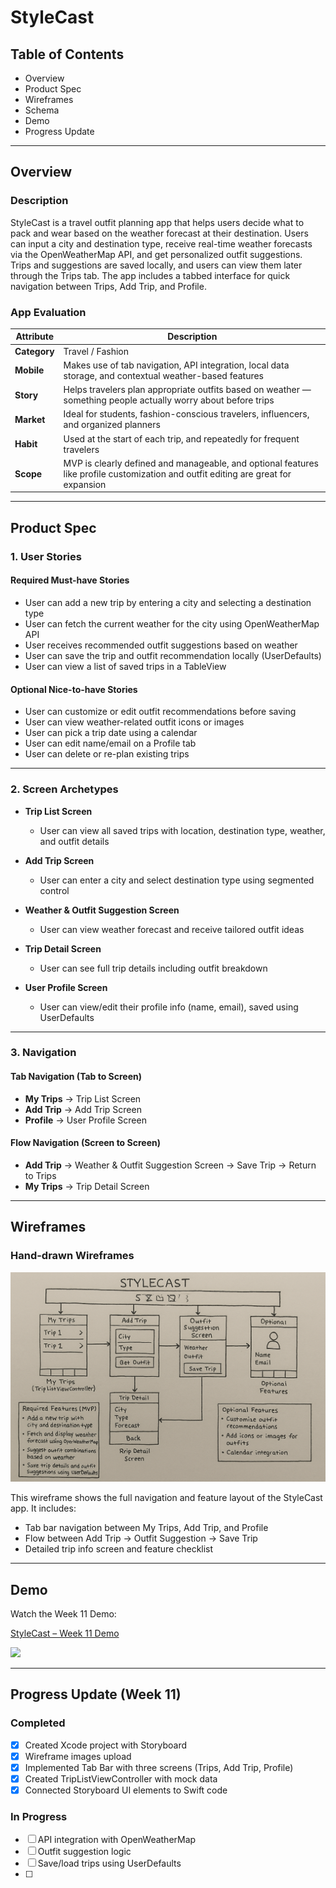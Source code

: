 # StyleCast

## Table of Contents
- Overview
- Product Spec
- Wireframes
- Schema
- Demo
- Progress Update

---

## Overview

### Description
StyleCast is a travel outfit planning app that helps users decide what to pack and wear based on the weather forecast at their destination. Users can input a city and destination type, receive real-time weather forecasts via the OpenWeatherMap API, and get personalized outfit suggestions. Trips and suggestions are saved locally, and users can view them later through the Trips tab. The app includes a tabbed interface for quick navigation between Trips, Add Trip, and Profile.

### App Evaluation

| Attribute | Description |
|-----------|-------------|
| **Category** | Travel / Fashion |
| **Mobile** | Makes use of tab navigation, API integration, local data storage, and contextual weather-based features |
| **Story** | Helps travelers plan appropriate outfits based on weather — something people actually worry about before trips |
| **Market** | Ideal for students, fashion-conscious travelers, influencers, and organized planners |
| **Habit** | Used at the start of each trip, and repeatedly for frequent travelers |
| **Scope** | MVP is clearly defined and manageable, and optional features like profile customization and outfit editing are great for expansion |

---

## Product Spec

### 1. User Stories

#### Required Must-have Stories
- User can add a new trip by entering a city and selecting a destination type
- User can fetch the current weather for the city using OpenWeatherMap API
- User receives recommended outfit suggestions based on weather
- User can save the trip and outfit recommendation locally (UserDefaults)
- User can view a list of saved trips in a TableView

#### Optional Nice-to-have Stories
- User can customize or edit outfit recommendations before saving
- User can view weather-related outfit icons or images
- User can pick a trip date using a calendar
- User can edit name/email on a Profile tab
- User can delete or re-plan existing trips

---

### 2. Screen Archetypes

- **Trip List Screen**
  - User can view all saved trips with location, destination type, weather, and outfit details

- **Add Trip Screen**
  - User can enter a city and select destination type using segmented control

- **Weather & Outfit Suggestion Screen**
  - User can view weather forecast and receive tailored outfit ideas

- **Trip Detail Screen**
  - User can see full trip details including outfit breakdown

- **User Profile Screen**
  - User can view/edit their profile info (name, email), saved using UserDefaults

---

### 3. Navigation

#### Tab Navigation (Tab to Screen)
- **My Trips** → Trip List Screen  
- **Add Trip** → Add Trip Screen  
- **Profile** → User Profile Screen  

#### Flow Navigation (Screen to Screen)
- **Add Trip** → Weather & Outfit Suggestion Screen → Save Trip → Return to Trips
- **My Trips** → Trip Detail Screen

---
## Wireframes

### Hand-drawn Wireframes

![StyleCast Wireframe](stylecast_wireframe.png)

This wireframe shows the full navigation and feature layout of the StyleCast app. It includes:
- Tab bar navigation between My Trips, Add Trip, and Profile
- Flow between Add Trip → Outfit Suggestion → Save Trip
- Detailed trip info screen and feature checklist

---

## Demo

Watch the Week 11 Demo:
<div>
  <a href="https://www.loom.com/share/38de962ac7244ac8af96f74f85d90ef3">
    <p>StyleCast – Week 11 Demo</p>
  </a>
  <a href="https://www.loom.com/share/38de962ac7244ac8af96f74f85d90ef3">
    <img style="max-width:300px;" src="https://cdn.loom.com/sessions/thumbnails/38de962ac7244ac8af96f74f85d90ef3-with-play.gif">
  </a>
</div>

---

## Progress Update (Week 11)

### Completed
- [x] Created Xcode project with Storyboard
- [x] Wireframe images upload
- [x] Implemented Tab Bar with three screens (Trips, Add Trip, Profile)
- [x] Created TripListViewController with mock data
- [x] Connected Storyboard UI elements to Swift code

### In Progress
- [ ] API integration with OpenWeatherMap
- [ ] Outfit suggestion logic
- [ ] Save/load trips using UserDefaults
- [ ] 

